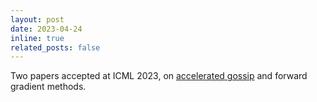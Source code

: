 ```yaml
---
layout: post
date: 2023-04-24
inline: true
related_posts: false
---
```


Two papers accepted at ICML 2023, on <a href="https://arxiv.org/abs/2208.00779">accelerated gossip</a> and forward gradient methods.
